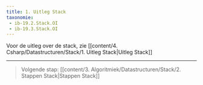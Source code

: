 ```yaml
---
title: 1. Uitleg Stack
taxonomie:
 - ib-19.2.Stack.OI
 - ib-19.3.Stack.OI
---
```


Voor de uitleg over de stack, zie [[content/4. Csharp/Datastructuren/Stack/1. Uitleg Stack|Uitleg Stack]]

---

> Volgende stap: [[content/3. Algoritmiek/Datastructuren/Stack/2. Stappen Stack|Stappen Stack]]
